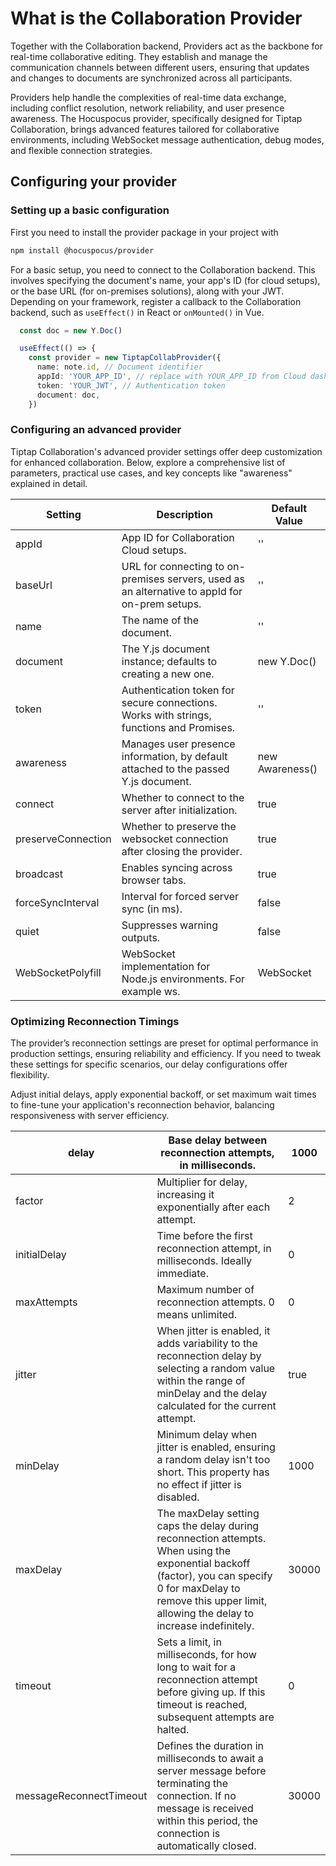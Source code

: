 # What is the Collaboration Provider

Together with the Collaboration backend, Providers act as the backbone for real-time collaborative editing. They establish and manage the communication channels between different users, ensuring that updates and changes to documents are synchronized across all participants.

Providers help handle the complexities of real-time data exchange, including conflict resolution, network reliability, and user presence awareness. The Hocuspocus provider, specifically designed for Tiptap Collaboration, brings advanced features tailored for collaborative environments, including WebSocket message authentication, debug modes, and flexible connection strategies.

## Configuring your provider

### Setting up a basic configuration

First you need to install the provider package in your project with

```bash
npm install @hocuspocus/provider
```
For a basic setup, you need to connect to the Collaboration backend. This involves specifying the document's name, your app's ID (for cloud setups), or the base URL (for on-premises solutions), along with your JWT. Depending on your framework, register a callback to the Collaboration backend, such as `useEffect()` in React or `onMounted()` in Vue.

```typescript
  const doc = new Y.Doc()

  useEffect(() => {
    const provider = new TiptapCollabProvider({
      name: note.id, // Document identifier
      appId: 'YOUR_APP_ID', // replace with YOUR_APP_ID from Cloud dashboard
      token: 'YOUR_JWT', // Authentication token
      document: doc,
    })
```

### Configuring an advanced provider

Tiptap Collaboration's advanced provider settings offer deep customization for enhanced collaboration. Below, explore a comprehensive list of parameters, practical use cases, and key concepts like "awareness" explained in detail.

| Setting | Description | Default Value |
| --- | --- | --- |
| appId | App ID for Collaboration Cloud setups. | '' |
| baseUrl | URL for connecting to on-premises servers, used as an alternative to appId for on-prem setups. | '' |
| name | The name of the document. | '' |
| document | The Y.js document instance; defaults to creating a new one. | new Y.Doc() |
| token | Authentication token for secure connections. Works with strings, functions and Promises. | '' |
| awareness | Manages user presence information, by default attached to the passed Y.js document. | new Awareness() |
| connect | Whether to connect to the server after initialization. | true |
| preserveConnection | Whether to preserve the websocket connection after closing the provider. | true |
| broadcast | Enables syncing across browser tabs. | true |
| forceSyncInterval | Interval for forced server sync (in ms). | false |
| quiet | Suppresses warning outputs. | false |
| WebSocketPolyfill | WebSocket implementation for Node.js environments. For example ws. | WebSocket |

### Optimizing Reconnection Timings

The provider’s reconnection settings are preset for optimal performance in production settings, ensuring reliability and efficiency. If you need to tweak these settings for specific scenarios, our delay configurations offer flexibility.

Adjust initial delays, apply exponential backoff, or set maximum wait times to fine-tune your application's reconnection behavior, balancing responsiveness with server efficiency.

| delay | Base delay between reconnection attempts, in milliseconds. | 1000 |
| --- | --- | --- |
| factor | Multiplier for delay, increasing it exponentially after each attempt. | 2 |
| initialDelay | Time before the first reconnection attempt, in milliseconds. Ideally immediate. | 0 |
| maxAttempts | Maximum number of reconnection attempts. 0 means unlimited. | 0 |
| jitter | When jitter is enabled, it adds variability to the reconnection delay by selecting a random value within the range of minDelay and the delay calculated for the current attempt. | true |
| minDelay | Minimum delay when jitter is enabled, ensuring a random delay isn't too short. This property has no effect if jitter is disabled. | 1000 |
| maxDelay | The maxDelay setting caps the delay during reconnection attempts. When using the exponential backoff (factor), you can specify 0 for maxDelay to remove this upper limit, allowing the delay to increase indefinitely. | 30000 |
| timeout | Sets a limit, in milliseconds, for how long to wait for a reconnection attempt before giving up. If this timeout is reached, subsequent attempts are halted. | 0 |
| messageReconnectTimeout | Defines the duration in milliseconds to await a server message before terminating the connection. If no message is received within this period, the connection is automatically closed. | 30000 |
